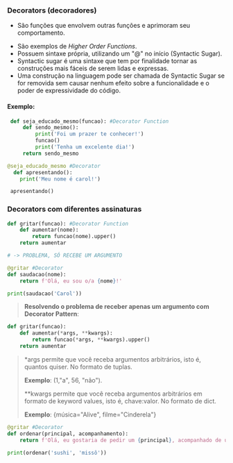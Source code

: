 ### Decorators (decoradores)
* São funções que envolvem outras funções e aprimoram seu comportamento.
- São exemplos de _Higher Order Functions_.
- Possuem sintaxe própria, utilizando um "@" no início (Syntactic Sugar).
- Syntactic sugar é uma sintaxe que tem por finalidade tornar as construções mais fáceis de serem lidas e expressas.
- Uma construção na linguagem pode ser chamada de Syntactic Sugar se for removida sem causar nenhum efeito sobre a 
funcionalidade e o poder de expressividade do código.

#### Exemplo:
```python
 def seja_educado_mesmo(funcao): #Decorator Function
     def sendo_mesmo():
         print('Foi um prazer te conhecer!')
         funcao()
         print('Tenha um excelente dia!')
     return sendo_mesmo 

@seja_educado_mesmo #Decorator
  def apresentando():
    print('Meu nome é carol!')

 apresentando()

```

### Decorators com diferentes assinaturas

```python
def gritar(funcao): #Decorator Function
    def aumentar(nome):
        return funcao(nome).upper()
    return aumentar 

# -> PROBLEMA, SÓ RECEBE UM ARGUMENTO

@gritar #Decorator
def saudacao(nome):
    return f'Olá, eu sou o/a {nome}!'

print(saudacao('Carol'))

```

> **Resolvendo o problema de receber apenas um argumento com Decorator Pattern**:

```python
def gritar(funcao):
    def aumentar(*args, **kwargs):
        return funcao(*args, **kwargs).upper()
    return aumentar 

```

 > *args permite que você receba argumentos arbitrários, isto é, quantos quiser. No formato de tuplas.
 >
 >**Exemplo**: (1,"a", 56, "não"). 
>
> **kwargs permite que você receba argumentos arbitrários em formato de keyword values, isto é, chave:valor. No formato de dict. 
>
> **Exemplo**: {música="Alive", filme="Cinderela"}

```python
@gritar #Decorator
def ordenar(principal, acompanhamento):
    return f'Olá, eu gostaria de pedir um {principal}, acompanhado de um {acompanhamento}.'

print(ordenar('sushi', 'missô'))
```
